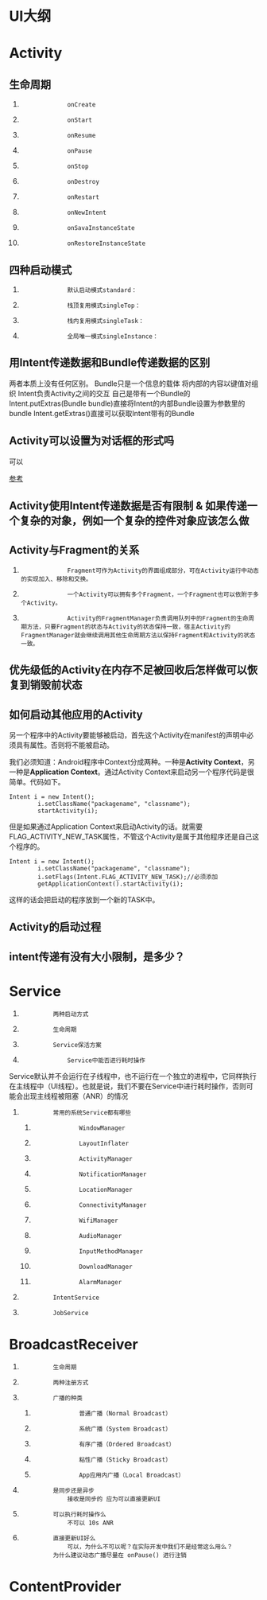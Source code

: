 

# UI大纲

#			Activity
##				生命周期
1. 					onCreate 
1. 					onStart 
1. 					onResume 
1. 					onPause 
1. 					onStop 
1. 					onDestroy 
1. 					onRestart 
1. 					onNewIntent
1. 					onSavaInstanceState 
1. 					onRestoreInstanceState  

##	 				四种启动模式
1. 					默认启动模式standard：
1. 					栈顶复用模式singleTop：
1. 					栈内复用模式singleTask：
1. 					全局唯一模式singleInstance：

##	 				用Intent传递数据和Bundle传递数据的区别

两者本质上没有任何区别。
Bundle只是一个信息的载体 将内部的内容以键值对组织 
Intent负责Activity之间的交互 自己是带有一个Bundle的
Intent.putExtras(Bundle bundle)直接将Intent的内部Bundle设置为参数里的bundle
Intent.getExtras()直接可以获取Intent带有的Bundle

##	 				Activity可以设置为对话框的形式吗

可以

[参考](https://cloud.tencent.com/developer/article/1151676)

##	 				Activity使用Intent传递数据是否有限制 & 如果传递一个复杂的对象，例如一个复杂的控件对象应该怎么做

##	 				Activity与Fragment的关系
1. 					Fragment可作为Activity的界面组成部分，可在Activity运行中动态的实现加入、移除和交换。
1. 					一个Activity可以拥有多个Fragment，一个Fragment也可以依附于多个Activity。
1. 					Activity的FragmentManager负责调用队列中的Fragment的生命周期方法，只要Fragment的状态与Activity的状态保持一致，宿主Activity的FragmentManager就会继续调用其他生命周期方法以保持Fragment和Activity的状态一致。

##	 				优先级低的Activity在内存不足被回收后怎样做可以恢复到销毁前状态

##	 				如何启动其他应用的Activity

另一个程序中的Activity要能够被启动，首先这个Activity在manifest的声明中必须具有<intent-filter>属性。否则将不能被启动。

我们必须知道：Android程序中Context分成两种。一种是**Activity Context**，另一种是**Application Context**。通过Activity Context来启动另一个程序代码是很简单。代码如下。

```
Intent i = new Intent();
    	i.setClassName("packagename", "classname");
    	startActivity(i);
```

但是如果通过Application Context来启动Activity的话。就需要FLAG_ACTIVITY_NEW_TASK属性，不管这个Activity是属于其他程序还是自己这个程序的。

```
Intent i = new Intent();
    	i.setClassName("packagename", "classname");
    	i.setFlags(Intent.FLAG_ACTIVITY_NEW_TASK);//必须添加
    	getApplicationContext().startActivity(i);
```

这样的话会把启动的程序放到一个新的TASK中。

##	 				Activity的启动过程

##	 				intent传递有没有大小限制，是多少？

#			Service
1. 				两种启动方式
1. 				生命周期
1. 				Service保活方案
2.  				Service中能否进行耗时操作

Service默认并不会运行在子线程中，也不运行在一个独立的进程中，它同样执行在主线程中（UI线程）。也就是说，我们不要在Service中进行耗时操作，否则可能会出现主线程被阻塞（ANR）的情况
					
1. 				常用的系统Service都有哪些
	1. 					WindowManager
	1. 					LayoutInflater
	1. 					ActivityManager
	1. 					NotificationManager
	1. 					LocationManager
	1. 					ConnectivityManager
	1. 					WifiManager
	1. 					AudioManager
	1. 					InputMethodManager
	1. 					DownloadManager
	1. 					AlarmManager
1. 				IntentService
1. 				JobService

#			BroadcastReceiver 
1. 				生命周期
1. 				两种注册方式
1. 				广播的种类
	1. 					普通广播（Normal Broadcast）
	1. 					系统广播（System Broadcast）
	1. 					有序广播（Ordered Broadcast）
	1. 					粘性广播（Sticky Broadcast）
	1. 					App应用内广播（Local Broadcast）
1. 				是同步还是异步
					接收是同步的 应为可以直接更新UI
1. 				可以执行耗时操作么
					不可以 10s ANR
1. 				直接更新UI好么
					可以，为什么不可以呢？在实际开发中我们不是经常这么用么？
				为什么建议动态广播尽量在 onPause() 进行注销

#			ContentProvider
